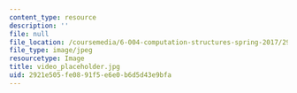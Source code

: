 ```yaml
---
content_type: resource
description: ''
file: null
file_location: /coursemedia/6-004-computation-structures-spring-2017/2921e505fe0891f5e6e0b6d5d43e9bfa_video_placeholder.jpg
file_type: image/jpeg
resourcetype: Image
title: video_placeholder.jpg
uid: 2921e505-fe08-91f5-e6e0-b6d5d43e9bfa
---
```

